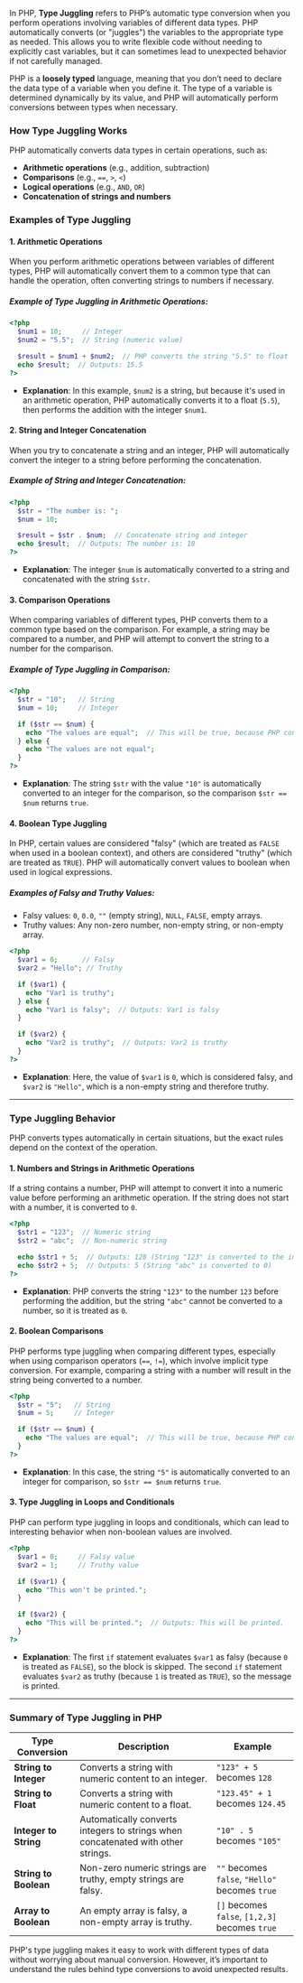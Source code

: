 In PHP, **Type Juggling** refers to PHP’s automatic type conversion when you perform operations involving variables of different data types. PHP automatically converts (or "juggles") the variables to the appropriate type as needed. This allows you to write flexible code without needing to explicitly cast variables, but it can sometimes lead to unexpected behavior if not carefully managed.

PHP is a **loosely typed** language, meaning that you don’t need to declare the data type of a variable when you define it. The type of a variable is determined dynamically by its value, and PHP will automatically perform conversions between types when necessary.

### **How Type Juggling Works**

PHP automatically converts data types in certain operations, such as:
- **Arithmetic operations** (e.g., addition, subtraction)
- **Comparisons** (e.g., `==`, `>`, `<`)
- **Logical operations** (e.g., `AND`, `OR`)
- **Concatenation of strings and numbers**

### **Examples of Type Juggling**

#### **1. Arithmetic Operations**
When you perform arithmetic operations between variables of different types, PHP will automatically convert them to a common type that can handle the operation, often converting strings to numbers if necessary.

##### **Example of Type Juggling in Arithmetic Operations:**
```php
<?php
  $num1 = 10;     // Integer
  $num2 = "5.5";  // String (numeric value)

  $result = $num1 + $num2;  // PHP converts the string "5.5" to float
  echo $result;  // Outputs: 15.5
?>
```
- **Explanation**: In this example, `$num2` is a string, but because it's used in an arithmetic operation, PHP automatically converts it to a float (`5.5`), then performs the addition with the integer `$num1`.

#### **2. String and Integer Concatenation**
When you try to concatenate a string and an integer, PHP will automatically convert the integer to a string before performing the concatenation.

##### **Example of String and Integer Concatenation:**
```php
<?php
  $str = "The number is: ";
  $num = 10;

  $result = $str . $num;  // Concatenate string and integer
  echo $result;  // Outputs: The number is: 10
?>
```
- **Explanation**: The integer `$num` is automatically converted to a string and concatenated with the string `$str`.

#### **3. Comparison Operations**
When comparing variables of different types, PHP converts them to a common type based on the comparison. For example, a string may be compared to a number, and PHP will attempt to convert the string to a number for the comparison.

##### **Example of Type Juggling in Comparison:**
```php
<?php
  $str = "10";   // String
  $num = 10;     // Integer

  if ($str == $num) {
    echo "The values are equal";  // This will be true, because PHP converts $str to an integer
  } else {
    echo "The values are not equal";
  }
?>
```
- **Explanation**: The string `$str` with the value `"10"` is automatically converted to an integer for the comparison, so the comparison `$str == $num` returns `true`.

#### **4. Boolean Type Juggling**
In PHP, certain values are considered "falsy" (which are treated as `FALSE` when used in a boolean context), and others are considered "truthy" (which are treated as `TRUE`). PHP will automatically convert values to boolean when used in logical expressions.

##### **Examples of Falsy and Truthy Values:**

- Falsy values: `0`, `0.0`, `""` (empty string), `NULL`, `FALSE`, empty arrays.
- Truthy values: Any non-zero number, non-empty string, or non-empty array.

```php
<?php
  $var1 = 0;      // Falsy
  $var2 = "Hello"; // Truthy

  if ($var1) {
    echo "Var1 is truthy";
  } else {
    echo "Var1 is falsy";  // Outputs: Var1 is falsy
  }

  if ($var2) {
    echo "Var2 is truthy";  // Outputs: Var2 is truthy
  }
?>
```

- **Explanation**: Here, the value of `$var1` is `0`, which is considered falsy, and `$var2` is `"Hello"`, which is a non-empty string and therefore truthy.

---

### **Type Juggling Behavior**

PHP converts types automatically in certain situations, but the exact rules depend on the context of the operation.

#### **1. Numbers and Strings in Arithmetic Operations**
If a string contains a number, PHP will attempt to convert it into a numeric value before performing an arithmetic operation. If the string does not start with a number, it is converted to `0`.

```php
<?php
  $str1 = "123";  // Numeric string
  $str2 = "abc";  // Non-numeric string

  echo $str1 + 5;  // Outputs: 128 (String "123" is converted to the integer 123)
  echo $str2 + 5;  // Outputs: 5 (String "abc" is converted to 0)
?>
```

- **Explanation**: PHP converts the string `"123"` to the number `123` before performing the addition, but the string `"abc"` cannot be converted to a number, so it is treated as `0`.

#### **2. Boolean Comparisons**
PHP performs type juggling when comparing different types, especially when using comparison operators (`==`, `!=`), which involve implicit type conversion. For example, comparing a string with a number will result in the string being converted to a number.

```php
<?php
  $str = "5";   // String
  $num = 5;     // Integer

  if ($str == $num) {
    echo "The values are equal";  // This will be true, because PHP converts the string "5" to an integer
  }
?>
```

- **Explanation**: In this case, the string `"5"` is automatically converted to an integer for comparison, so `$str == $num` returns `true`.

#### **3. Type Juggling in Loops and Conditionals**
PHP can perform type juggling in loops and conditionals, which can lead to interesting behavior when non-boolean values are involved.

```php
<?php
  $var1 = 0;     // Falsy value
  $var2 = 1;     // Truthy value

  if ($var1) {
    echo "This won't be printed.";
  }

  if ($var2) {
    echo "This will be printed.";  // Outputs: This will be printed.
  }
?>
```
- **Explanation**: The first `if` statement evaluates `$var1` as falsy (because `0` is treated as `FALSE`), so the block is skipped. The second `if` statement evaluates `$var2` as truthy (because `1` is treated as `TRUE`), so the message is printed.

---

### **Summary of Type Juggling in PHP**

| **Type Conversion**       | **Description**                                     | **Example**                         |
|---------------------------|-----------------------------------------------------|-------------------------------------|
| **String to Integer**      | Converts a string with numeric content to an integer. | `"123" + 5` becomes `128`           |
| **String to Float**        | Converts a string with numeric content to a float.   | `"123.45" + 1` becomes `124.45`     |
| **Integer to String**      | Automatically converts integers to strings when concatenated with other strings. | `"10" . 5` becomes `"105"`          |
| **String to Boolean**      | Non-zero numeric strings are truthy, empty strings are falsy. | `""` becomes `false`, `"Hello"` becomes `true` |
| **Array to Boolean**       | An empty array is falsy, a non-empty array is truthy. | `[]` becomes `false`, `[1,2,3]` becomes `true` |

PHP's type juggling makes it easy to work with different types of data without worrying about manual conversion. However, it’s important to understand the rules behind type conversions to avoid unexpected results.
